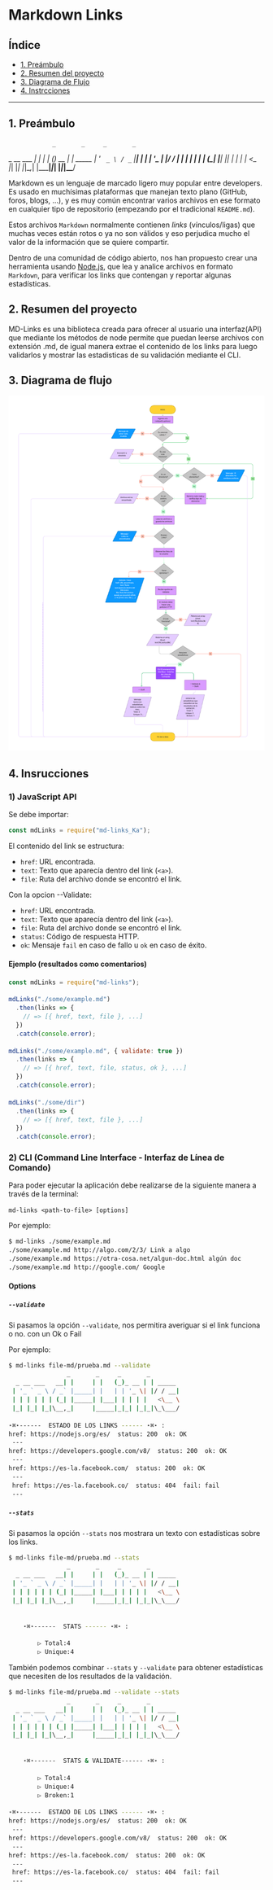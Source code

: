 # Markdown Links

## Índice

* [1. Preámbulo](#1-preámbulo)
* [2. Resumen del proyecto](#2-resumen-del-proyecto)
* [3. Diagrama de Flujo](#3-Diagrama-de-flujo)
* [4. Instrcciones](#4-Instrucciones)


***

## 1. Preámbulo

                _       _     _       _        
  _ __ ___   __| |     | |   (_)_ __ | | _____ 
 | '_ ` _ \ / _` |_____| |   | | '_ \| |/ / __|
 | | | | | | (_| |_____| |___| | | | |   <\__ \
 |_| |_| |_|\__,_|     |_____|_|_| |_|_|\_\___/

Markdown es un lenguaje de marcado ligero muy popular entre developers. Es usado en muchísimas plataformas que
manejan texto plano (GitHub, foros, blogs, ...), y es muy común
encontrar varios archivos en ese formato en cualquier tipo de repositorio
(empezando por el tradicional `README.md`).

Estos archivos `Markdown` normalmente contienen _links_ (vínculos/ligas) que
muchas veces están rotos o ya no son válidos y eso perjudica mucho el valor de
la información que se quiere compartir.

Dentro de una comunidad de código abierto, nos han propuesto crear una
herramienta usando [Node.js](https://nodejs.org/), que lea y analice archivos
en formato `Markdown`, para verificar los links que contengan y reportar
algunas estadísticas.


## 2. Resumen del proyecto

MD-Links es una biblioteca creada para ofrecer al usuario una interfaz(API) que mediante los métodos de node permite que puedan leerse archivos con extensión .md, de igual manera extrae el contenido de los links para luego validarlos y mostrar las estadisticas de su validación mediante el CLI. 

## 3. Diagrama de flujo


![Diagrama de Flujo](Imagenes/MD-Links.png)

## 4. Insrucciones
### 1) JavaScript API

Se debe importar:
```js
const mdLinks = require("md-links_Ka");
```

El contenido del link se estructura:

* `href`: URL encontrada.
* `text`: Texto que aparecía dentro del link (`<a>`).
* `file`: Ruta del archivo donde se encontró el link.

Con la opcion --Validate:

* `href`: URL encontrada.
* `text`: Texto que aparecía dentro del link (`<a>`).
* `file`: Ruta del archivo donde se encontró el link.
* `status`: Código de respuesta HTTP.
* `ok`: Mensaje `fail` en caso de fallo u `ok` en caso de éxito.

#### Ejemplo (resultados como comentarios)

```js
const mdLinks = require("md-links");

mdLinks("./some/example.md")
  .then(links => {
    // => [{ href, text, file }, ...]
  })
  .catch(console.error);

mdLinks("./some/example.md", { validate: true })
  .then(links => {
    // => [{ href, text, file, status, ok }, ...]
  })
  .catch(console.error);

mdLinks("./some/dir")
  .then(links => {
    // => [{ href, text, file }, ...]
  })
  .catch(console.error);
```

### 2) CLI (Command Line Interface - Interfaz de Línea de Comando)

Para poder ejecutar la aplicación debe realizarse de la siguiente manera a través de la terminal:

`md-links <path-to-file> [options]`

Por ejemplo:

```sh
$ md-links ./some/example.md
./some/example.md http://algo.com/2/3/ Link a algo
./some/example.md https://otra-cosa.net/algun-doc.html algún doc
./some/example.md http://google.com/ Google
```

#### Options

##### `--validate`

Si pasamos la opción `--validate`, nos permitira averiguar si el link funciona o no. con un Ok o Fail

Por ejemplo:

```sh
$ md-links file-md/prueba.md --validate
                _       _     _       _        
  _ __ ___   __| |     | |   (_)_ __ | | _____ 
 | '_ ` _ \ / _` |_____| |   | | '_ \| |/ / __|
 | | | | | | (_| |_____| |___| | | | |   <\__ \
 |_| |_| |_|\__,_|     |_____|_|_| |_|_|\_\___/

⋆⌘⋆------  ESTADO DE LOS LINKS ------ ⋆⌘⋆ :
href: https://nodejs.org/es/  status: 200  ok: OK
 ---
href: https://developers.google.com/v8/  status: 200  ok: OK
 ---
href: https://es-la.facebook.com/  status: 200  ok: OK
 ---
 href: https://es-la.facebook.co/  status: 404  fail: fail
 ---
```

##### `--stats`

Si pasamos la opción `--stats` nos mostrara un texto con estadísticas sobre los links.


```sh
$ md-links file-md/prueba.md --stats
                _       _     _       _        
  _ __ ___   __| |     | |   (_)_ __ | | _____ 
 | '_ ` _ \ / _` |_____| |   | | '_ \| |/ / __|
 | | | | | | (_| |_____| |___| | | | |   <\__ \
 |_| |_| |_|\__,_|     |_____|_|_| |_|_|\_\___/

 
    ⋆⌘⋆------  STATS ------ ⋆⌘⋆ :
    
        ▷ Total:4 
        ▷ Unique:4
```

También podemos combinar `--stats` y `--validate` para obtener estadísticas que necesiten de los resultados de la validación.

```sh
$ md-links file-md/prueba.md --validate --stats
                _       _     _       _        
  _ __ ___   __| |     | |   (_)_ __ | | _____ 
 | '_ ` _ \ / _` |_____| |   | | '_ \| |/ / __|
 | | | | | | (_| |_____| |___| | | | |   <\__ \
 |_| |_| |_|\__,_|     |_____|_|_| |_|_|\_\___/

 
    ⋆⌘⋆------  STATS & VALIDATE------ ⋆⌘⋆ :
    
        ▷ Total:4 
        ▷ Unique:4 
        ▷ Broken:1 

⋆⌘⋆------  ESTADO DE LOS LINKS ------ ⋆⌘⋆ :
href: https://nodejs.org/es/  status: 200  ok: OK
 ---
href: https://developers.google.com/v8/  status: 200  ok: OK
 ---
href: https://es-la.facebook.com/  status: 200  ok: OK
 ---
 href: https://es-la.facebook.co/  status: 404  fail: fail
 ---
```


